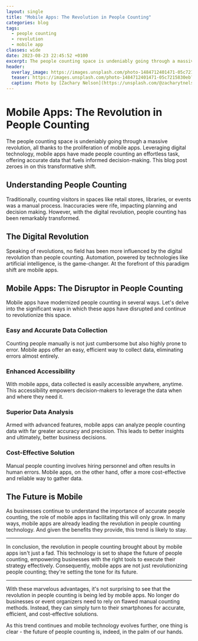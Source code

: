 ```yaml
---
layout: single
title: "Mobile Apps: The Revolution in People Counting"
categories: blog
tags:
  - people counting
  - revolution
  - mobile app
classes: wide
date: 2023-08-23 22:45:52 +0100
excerpt: The people counting space is undeniably going through a massive revolution, all thanks to the proliferation of mobile apps.
header:
  overlay_image: https://images.unsplash.com/photo-1484712401471-05c7215830eb?crop=entropy&cs=tinysrgb&fit=max&fm=jpg&ixid=M3w0Nzk0ODB8MHwxfHNlYXJjaHw3fHxwZW9wbGUlMjBjb3VudGluZyUyQyUyMHJldm9sdXRpb24lMkMlMjBtb2JpbGUlMjBhcHB8ZW58MHwwfHx8MTY5MjgyNzE1Mnww&ixlib=rb-4.0.3&q=80&w=1080
  teaser: https://images.unsplash.com/photo-1484712401471-05c7215830eb?crop=entropy&cs=tinysrgb&fit=max&fm=jpg&ixid=M3w0Nzk0ODB8MHwxfHNlYXJjaHw3fHxwZW9wbGUlMjBjb3VudGluZyUyQyUyMHJldm9sdXRpb24lMkMlMjBtb2JpbGUlMjBhcHB8ZW58MHwwfHx8MTY5MjgyNzE1Mnww&ixlib=rb-4.0.3&q=80&w=400
  caption: Photo by [Zachary Nelson](https://unsplash.com/@zacharytnelson?utm_source=peoplecounter&utm_medium=referral) on [Unsplash](https://unsplash.com/?utm_source=peoplecounter&utm_medium=referral)
---
```


# Mobile Apps: The Revolution in People Counting

The people counting space is undeniably going through a massive revolution, all thanks to the proliferation of mobile apps. Leveraging digital technology, mobile apps have made people counting an effortless task, offering accurate data that fuels informed decision-making. This blog post zeroes in on this transformative shift.

## Understanding People Counting

Traditionally, counting visitors in spaces like retail stores, libraries, or events was a manual process. Inaccuracies were rife, impacting planning and decision making. However, with the digital revolution, people counting has been remarkably transformed.

## The Digital Revolution

Speaking of revolutions, no field has been more influenced by the digital revolution than people counting. Automation, powered by technologies like artificial intelligence, is the game-changer. At the forefront of this paradigm shift are mobile apps.

## Mobile Apps: The Disruptor in People Counting 

Mobile apps have modernized people counting in several ways. Let's delve into the significant ways in which these apps have disrupted and continue to revolutionize this space.

### Easy and Accurate Data Collection

Counting people manually is not just cumbersome but also highly prone to error. Mobile apps offer an easy, efficient way to collect data, eliminating errors almost entirely.

### Enhanced Accessibility

With mobile apps, data collected is easily accessible anywhere, anytime. This accessibility empowers decision-makers to leverage the data when and where they need it.

### Superior Data Analysis

Armed with advanced features, mobile apps can analyze people counting data with far greater accuracy and precision. This leads to better insights and ultimately, better business decisions.

### Cost-Effective Solution

Manual people counting involves hiring personnel and often results in human errors. Mobile apps, on the other hand, offer a more cost-effective and reliable way to gather data.

## The Future is Mobile

As businesses continue to understand the importance of accurate people counting, the role of mobile apps in facilitating this will only grow. In many ways, mobile apps are already leading the revolution in people counting technology. And given the benefits they provide, this trend is likely to stay.

---

In conclusion, the revolution in people counting brought about by mobile apps isn't just a fad. This technology is set to shape the future of people counting, empowering businesses with the right tools to execute their strategy effectively. Consequently, mobile apps are not just revolutionizing people counting; they're setting the tone for its future.

---

With these marvelous advantages, it's not surprising to see that the revolution in people counting is being led by mobile apps. No longer do businesses or event organizers need to rely on flawed manual counting methods. Instead, they can simply turn to their smartphones for accurate, efficient, and cost-effective solutions.

As this trend continues and mobile technology evolves further, one thing is clear - the future of people counting is, indeed, in the palm of our hands.